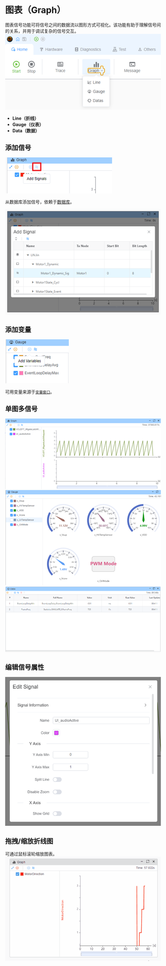 # 图表（Graph）

图表信号功能可将信号之间的数据流以图形方式可视化。该功能有助于理解信号间的关系，并用于调试复杂的信号交互。
![图表示意](image.png)

* **Line（折线）**
* **Gauge（仪表）**
* **Data（数据）**

## 添加信号

![添加信号](image-1.png)

从数据库添加信号，依赖于[数据库](./../database.md)。

![从数据库选择](image-2.png)

## 添加变量

![添加变量](image-7.png)

可用变量来源于[`变量窗口`](./../var/var.md)。

## 单图多信号

![多信号示例1](image-3.png)
![多信号示例2](image-5.png)
![多信号示例3](image-6.png)

## 编辑信号属性

![编辑属性](image-4.png)

## 拖拽/缩放折线图

可通过鼠标滚轮缩放图表。
![缩放演示](graph.gif)

